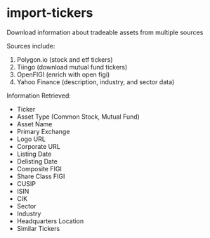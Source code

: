 # import-tickers

Download information about tradeable assets from multiple sources

Sources include:

1. Polygon.io    (stock and etf tickers)
2. Tiingo        (download mutual fund tickers)
3. OpenFIGI      (enrich with open figi)
4. Yahoo Finance (description, industry, and sector data)

Information Retrieved:

* Ticker
* Asset Type (Common Stock, Mutual Fund)
* Asset Name
* Primary Exchange
* Logo URL
* Corporate URL
* Listing Date
* Delisting Date
* Composite FIGI
* Share Class FIGI
* CUSIP
* ISIN
* CIK
* Sector
* Industry
* Headquarters Location
* Similar Tickers